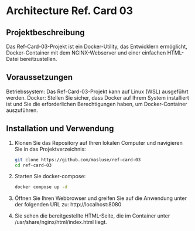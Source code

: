 # Architecture Ref. Card 03

## Projektbeschreibung
Das Ref-Card-03-Projekt ist ein Docker-Utility, das Entwicklern ermöglicht, Docker-Container mit dem NGINX-Webserver und einer einfachen HTML-Datei bereitzustellen.

## Voraussetzungen
Betriebssystem: Das Ref-Card-03-Projekt kann auf Linux (WSL) ausgeführt werden.
Docker: Stellen Sie sicher, dass Docker auf Ihrem System installiert ist und Sie die erforderlichen Berechtigungen haben, um Docker-Container auszuführen.

## Installation und Verwendung
1. Klonen Sie das Repository auf Ihren lokalen Computer und navigieren Sie in das Projektverzeichnis:
    ``` bash
    git clone https://github.com/masluse/ref-card-03
    cd ref-card-03
    ```


3. Starten Sie docker-compose:
    ``` bash
    docker compose up -d
    ```

4. Öffnen Sie Ihren Webbrowser und greifen Sie auf die Anwendung unter der folgenden URL zu: http://localhost:8080

5. Sie sehen die bereitgestellte HTML-Seite, die im Container unter /usr/share/nginx/html/index.html liegt.

